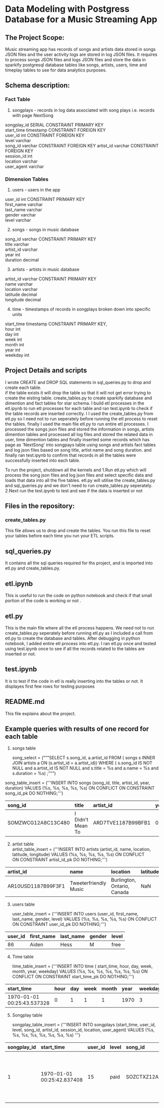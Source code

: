 # Data Modeling with Postgress Database for a Music Streaming App  

## The Project Scope:

Music streaming app has records of songs and artists data stored in songs JSON files and the user activity logs are stored in log JSON files. It requires to process songs JSON files and logs JSON files and store the data in sparkify postgresql database tables like songs, artists, users, time and timeplay tables to use for data analytics purposes. 

## Schema description:   

### Fact Table   

1. songplays - records in log data associated with song plays i.e. records with page NextSong   

songplay_id SERIAL CONSTRAINT PRIMARY KEY   
start_time timestamp CONSTRAINT FOREIGN KEY  
user_id int CONSTRAINT FOREIGN KEY  
level varchar   
song_id varchar CONSTRAINT FOREIGN KEY 
artist_id varchar CONSTRAINT FOREIGN KEY  
session_id int   
location varchar   
user_agent varchar 

### Dimension Tables   

1. users - users in the app   

  user_id int CONSTRAINT PRIMARY KEY   
  first_name varchar   
  last_name varchar   
  gender varchar   
  level varchar 


2. songs - songs in music database   

  song_id varchar CONSTRAINT PRIMARY KEY   
  title varchar   
  artist_id varchar   
  year int   
  duration decimal   

3. artists - artists in music database   

  artist_id varchar CONSTRAINT PRIMARY KEY   
  name varchar   
  location varchar   
  latitude decimal   
  longitude decimal   

4. time - timestamps of records in songplays broken down into specific units

  start_time timestamp CONSTRAINT PRIMARY KEY,   
  hour int   
  day int   
  week int   
  month int   
  year int   
  weekday int 


## Project Details and scripts

I wrote  CREATE and DROP SQL statements in sql_queries.py to drop and create each table.   
if the table exists it will drop the table so that it will not get error trying to create the eisting table.
create_tables.py to create sparkify database and dimention and fact tables for star schema.
I build etl processes in the etl.ipynb to run etl processes for each table and ran test.ipynb to check if the table records are inserted correctly. I I used the create_tables.py from etl.py so I need not to run seperately before running the etl process to reset the tables. 
finally I used the main file etl.py to run entire etl processes. I processed the songs json files and stored the information in songs, artists dimention tables and processed all log files and stored the related data in user, time dimention tables and finally inserted some records which has page as 'NextSong' into songpays table using songs and artists fact tables and log json files based on song title, artist name and song duration. and finally ran test.ipynb to confirm that records in all the tables were successfully inserted into each table. 
 
 To run the project, shutdown all the kernels and 
1.Run etl.py which will process the song json files and log json files and select specific data and loads that data into all the five tables. etl.py will utilise the create_tables.py and sql_queries.py and we don't need to run create_tables.py seperately.
2.Next run the test.ipynb to test and see if the data is inserted or not


## Files in the repository:   

### create_tables.py  
This file allows us to drop and create the tables. You run this file to reset your tables before each time you run your ETL scripts.   
## sql_queries.py   
It contains all the sql queries required for ths project, and is imported into etl.py and create_tables.py.
## etl.ipynb   
This is useful to run the code on python notebook and check if that small portion of the code is working or not .
## etl.py   
This is the main file  where all the etl process happens. We need not to run create_tables.py seperately before running etl.py as I included a call from etl.py to create the database and tables. After debugging in python notebook, I added entire etl process into etl.py. I ran etl.py once and tested using test.ipynb once to see if all the records related to the tables are inserted or not.
## test.ipynb   
It is to test if the code in etl is really inserting into the tables or not. It displayes first few rows for testing purposes
## README.md   
This file explains about the project.

## Example queries with results of one record for each table

1. songs table   
   
   song_select = ("""SELECT s.song_id, a.artist_id
                  FROM ( songs s 
                         INNER JOIN artists a 
                         ON (s.artist_id = a.artist_id)) 
                         WHERE ( s.song_id IS NOT NULL
                         and a.artist_id IS NOT NULL
                         and s.title = %s
                         and a.name = %s
                         and s.duration = %s) ;""") 


song_table_insert = ('''INSERT INTO songs (song_id, title, artist_id, year, duration) VALUES (%s, %s, %s, %s, %s) ON CONFLICT ON CONSTRAINT song_id_pk 
                        DO NOTHING;''')

|song_id                |title                   |artist_id               |year      |duration    |   
|:----------------------|:-----------------------|:-----------------------|:---------|:-----------| 
|SOMZWCG12A8C13C480     |I Didn't Mean To        |ARD7TVE1187B99BFB1      |0         |218.93179   |

2. artist table   
    artist_table_insert = ('''INSERT INTO artists (artist_id, name, location, latitude, longitude) VALUES (%s, %s, %s, %s, %s) ON CONFLICT  
                              ON  CONSTRAINT artist_id_pk DO NOTHING;''')

|artist_id              |name                    |location                    |latitude           |longitude      |   
|:----------------------|:-----------------------|:-----------------------    |:---------         |:-----------   | 
|AR10USD1187B99F3F1     |Tweeterfriendly Music   |Burlington, Ontario, Canada |NaN                |NaN            |
        

3. users table   

    user_table_insert = ('''INSERT INTO users (user_id, first_name, last_name, gender, level) VALUES (%s, %s, %s, %s, %s) ON CONFLICT ON CONSTRAINT                                 user_id_pk DO NOTHING;''')

|user_id                | first_name              |last_name                |gender            |level          |
|:----------------------|:----------------------- |:----------------------- |:---------        |:-----------   | 
|86                     | Aiden                   |Hess                     |M                 |free           |   

4. Time table   

   time_table_insert = ('''INSERT INTO time ( start_time, hour, day, week, month, year, weekday) VALUES (%s, %s, %s, %s, %s, %s, %s) ON CONFLICT ON                                 CONSTRAINT start_time_pk 
                            DO NOTHING;''') 
   
|start_time                     |hour           |day            |week       |month      |year     |weekday    |
|:----------------------        |:--------------|:--------------|:---------  |:-------  |:--------|:----------|   
|1970-01-01 00:25:43.537328     |0              |1              |1           |1         |1970     |3          |   

5. Songplay table   


    songplay_table_insert = ('''INSERT INTO songplays (start_time, user_id, level, song_id,
                            artist_id, session_id, location, user_agent) 
                            VALUES (%s, %s, %s, %s, %s, %s, %s, %s) ''')
                            

|songplay_id|start_time                 |user_id|level |song_id            |artist_id         |session_id|location                |user_agent                          |
|:--------- |:--------------            |:------|:---- |:-------           |:--------         |:---------|------------            |-----------                         |   
|1          |1970-01-01 00:25:42.837408 |15     |paid  |SOZCTXZ12AB0182364 |AR5KOSW1187FB35FF4|818       |Chicago-Naperville-Elgin,<br> IL-IN-WI|"Mozilla/5.0 (X11; Linux x86_64)<br> AppleWebKit/537.36 (KHTML, like Gecko)<br> Ubuntu Chromium/36.0.1985.125 <br>Chrome/36.0.1985.125 Safari/537.36"



